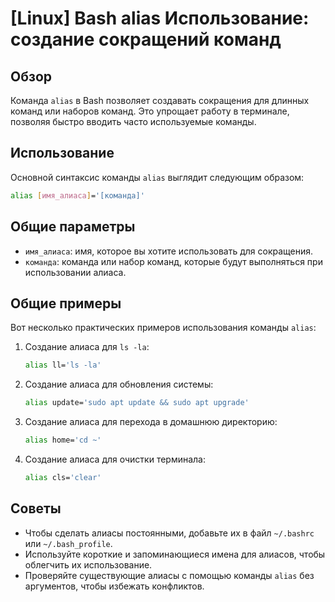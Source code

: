 # [Linux] Bash alias Использование: создание сокращений команд

## Обзор
Команда `alias` в Bash позволяет создавать сокращения для длинных команд или наборов команд. Это упрощает работу в терминале, позволяя быстро вводить часто используемые команды.

## Использование
Основной синтаксис команды `alias` выглядит следующим образом:

```bash
alias [имя_алиаса]='[команда]'
```

## Общие параметры
- `имя_алиаса`: имя, которое вы хотите использовать для сокращения.
- `команда`: команда или набор команд, которые будут выполняться при использовании алиаса.

## Общие примеры
Вот несколько практических примеров использования команды `alias`:

1. Создание алиаса для `ls -la`:
   ```bash
   alias ll='ls -la'
   ```

2. Создание алиаса для обновления системы:
   ```bash
   alias update='sudo apt update && sudo apt upgrade'
   ```

3. Создание алиаса для перехода в домашнюю директорию:
   ```bash
   alias home='cd ~'
   ```

4. Создание алиаса для очистки терминала:
   ```bash
   alias cls='clear'
   ```

## Советы
- Чтобы сделать алиасы постоянными, добавьте их в файл `~/.bashrc` или `~/.bash_profile`.
- Используйте короткие и запоминающиеся имена для алиасов, чтобы облегчить их использование.
- Проверяйте существующие алиасы с помощью команды `alias` без аргументов, чтобы избежать конфликтов.
